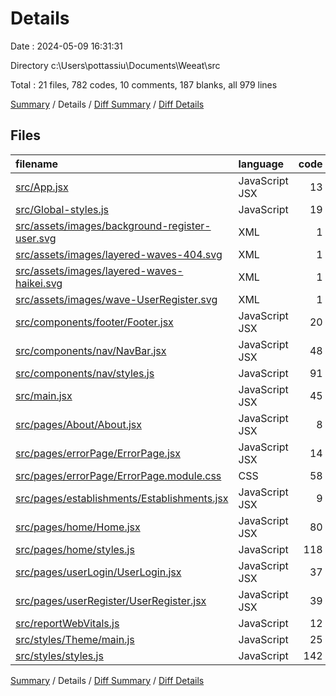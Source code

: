 # Details

Date : 2024-05-09 16:31:31

Directory c:\\Users\\pottassiu\\Documents\\Weeat\\src

Total : 21 files,  782 codes, 10 comments, 187 blanks, all 979 lines

[Summary](results.md) / Details / [Diff Summary](diff.md) / [Diff Details](diff-details.md)

## Files
| filename | language | code | comment | blank | total |
| :--- | :--- | ---: | ---: | ---: | ---: |
| [src/App.jsx](/src/App.jsx) | JavaScript JSX | 13 | 2 | 4 | 19 |
| [src/Global-styles.js](/src/Global-styles.js) | JavaScript | 19 | 0 | 7 | 26 |
| [src/assets/images/background-register-user.svg](/src/assets/images/background-register-user.svg) | XML | 1 | 0 | 0 | 1 |
| [src/assets/images/layered-waves-404.svg](/src/assets/images/layered-waves-404.svg) | XML | 1 | 0 | 0 | 1 |
| [src/assets/images/layered-waves-haikei.svg](/src/assets/images/layered-waves-haikei.svg) | XML | 1 | 0 | 0 | 1 |
| [src/assets/images/wave-UserRegister.svg](/src/assets/images/wave-UserRegister.svg) | XML | 1 | 0 | 0 | 1 |
| [src/components/footer/Footer.jsx](/src/components/footer/Footer.jsx) | JavaScript JSX | 20 | 0 | 3 | 23 |
| [src/components/nav/NavBar.jsx](/src/components/nav/NavBar.jsx) | JavaScript JSX | 48 | 0 | 6 | 54 |
| [src/components/nav/styles.js](/src/components/nav/styles.js) | JavaScript | 91 | 0 | 25 | 116 |
| [src/main.jsx](/src/main.jsx) | JavaScript JSX | 45 | 2 | 9 | 56 |
| [src/pages/About/About.jsx](/src/pages/About/About.jsx) | JavaScript JSX | 8 | 0 | 2 | 10 |
| [src/pages/errorPage/ErrorPage.jsx](/src/pages/errorPage/ErrorPage.jsx) | JavaScript JSX | 14 | 0 | 3 | 17 |
| [src/pages/errorPage/ErrorPage.module.css](/src/pages/errorPage/ErrorPage.module.css) | CSS | 58 | 0 | 14 | 72 |
| [src/pages/establishments/Establishments.jsx](/src/pages/establishments/Establishments.jsx) | JavaScript JSX | 9 | 0 | 2 | 11 |
| [src/pages/home/Home.jsx](/src/pages/home/Home.jsx) | JavaScript JSX | 80 | 3 | 8 | 91 |
| [src/pages/home/styles.js](/src/pages/home/styles.js) | JavaScript | 118 | 3 | 33 | 154 |
| [src/pages/userLogin/UserLogin.jsx](/src/pages/userLogin/UserLogin.jsx) | JavaScript JSX | 37 | 0 | 2 | 39 |
| [src/pages/userRegister/UserRegister.jsx](/src/pages/userRegister/UserRegister.jsx) | JavaScript JSX | 39 | 0 | 2 | 41 |
| [src/reportWebVitals.js](/src/reportWebVitals.js) | JavaScript | 12 | 0 | 2 | 14 |
| [src/styles/Theme/main.js](/src/styles/Theme/main.js) | JavaScript | 25 | 0 | 1 | 26 |
| [src/styles/styles.js](/src/styles/styles.js) | JavaScript | 142 | 0 | 64 | 206 |

[Summary](results.md) / Details / [Diff Summary](diff.md) / [Diff Details](diff-details.md)